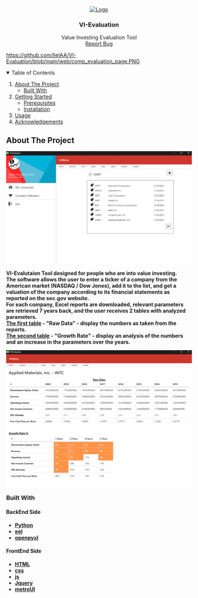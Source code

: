 <br />
<p align="center">
  <a href="https://github.com/lielAA/VI-Evaluation">
    <img src="web/favicon.ico" alt="Logo" width="80" height="80">
  </a>

  <h3 align="center">VI-Evaluation</h3>

  <p align="center">
    Value Investing Evaluation Tool
    <br />
    <a href="https://github.com/lielAA/VI-Evaluation/issues">Report Bug</a>
  </p>
</p>




https://github.com/lielAA/VI-Evaluation/blob/main/web/comp_evaluation_page.PNG

<details open="open">
  <summary>Table of Contents</summary>
  <ol>
    <li>
      <a href="#about-the-project">About The Project</a>
      <ul>
        <li><a href="#built-with">Built With</a></li>
      </ul>
    </li>
    <li>
      <a href="#getting-started">Getting Started</a>
      <ul>
        <li><a href="#prerequisites">Prerequisites</a></li>
        <li><a href="#installation">Installation</a></li>
      </ul>
    </li>
    <li><a href="#usage">Usage</a></li>
    <li><a href="#acknowledgements">Acknowledgements</a></li>
  </ol>
</details>


## About The Project

![ScreenShot](https://github.com/lielAA/VI-Evaluation/blob/main/web/homePageT.PNG)

<b>VI-Evalutaion Tool<b/> designed for people who are into value investing.
<br>
The software allows the user to enter a ticker of a company from the American market (NASDAQ / Dow Jones), add it to the list, and get a valuation of the company according to its financial statements as reported on the sec.gov website.
<br>
For each company, Excel reports are downloaded, relevant parameters are retrieved 7 years back, and the user receives 2 tables with analyzed parameters.
<br>
<u>The first table</u> - "Raw Data" - display the numbers as taken from the reports.
<br>
<u>The second table</u> - "Growth Rate" - display an analysis of the numbers and an increase in the parameters over the years.

![ScreenShot](https://github.com/lielAA/VI-Evaluation/blob/main/web/comp_evaluation_page.PNG)

### Built With

#### BackEnd Side

* [Python](https://www.python.org/)
* [eel](https://github.com/ChrisKnott/Eel)
* [openpyxl](https://openpyxl.readthedocs.io/en/stable/)

#### FrontEnd Side

* [HTML](https://html.com/)
* [css](https://css-tricks.com/)
* [js](https://www.javascript.com/)
* [Jquery](https://jquery.com/)
* [metroUI](https://metroui.org.ua/index.html)































